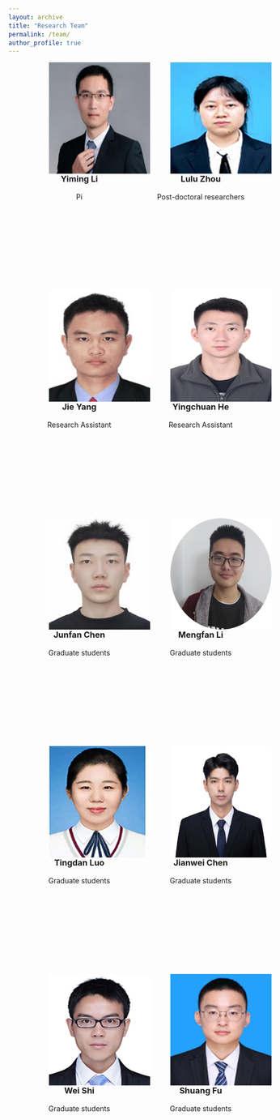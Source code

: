 ```yaml
---
layout: archive
title: "Research Team"
permalink: /team/
author_profile: true
---
```


<style>

.pic{
    width:200px;
    height:450px;
    float:left;
    margin-left:40px;
    text-align:center;
}
.pic img{
display:block;
width:200px;
height:220px;
margin-left:40px;
float:left;
}

</style>
<div class="pic">
<img src="/images/LYM.png" alt="" />
<h3>Yiming Li</h3>
<p>Pi</p>
</div>

<div class="pic">
<img src="/images/zhoululu.jpg" alt="" />
<h3>Lulu Zhou</h3>
<p>Post-doctoral researchers</p>
</div>

<div class="pic">
<img src="/images/yangjie.jpg" alt="" />
<h3>Jie Yang</h3>
<p>Research Assistant</p>
</div>


<div class="pic">
<img src="/images/heyingchuan.png" alt="" />
<h3>Yingchuan He</h3>
<p>Research Assistant</p>
</div>

<div class="pic">
<img src="/images/chenjunfan.jpg" alt="" />
<h3>Junfan Chen</h3>
<p>Graduate students</p>
</div>


<div class="pic">
<img src="/images/limengfan.png" alt="" />
<h3>Mengfan Li</h3>
<p>Graduate students</p>
</div>

<div class="pic">
<img src="/images/luotingdan.jpg" alt="" />
<h3>Tingdan Luo</h3>
<p>Graduate students</p>
</div>

<div class="pic">
<img src="/images/chenjianwei.jpg" alt="" />
<h3>Jianwei Chen</h3>
<p>Graduate students</p>
</div>

<div class="pic">
<img src="/images/shiwei.jpg" alt="" />
<h3>Wei Shi</h3>
<p>Graduate students</p>
</div>

<div class="pic">
<img src="/images/fushuang.png" alt="" />
<h3>Shuang Fu</h3>
<p>Graduate students</p>
</div>

